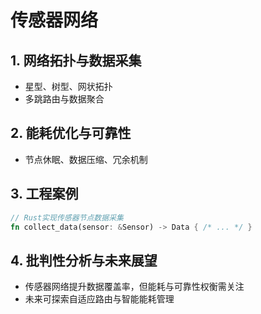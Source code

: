 # 传感器网络

## 1. 网络拓扑与数据采集

- 星型、树型、网状拓扑
- 多跳路由与数据聚合

## 2. 能耗优化与可靠性

- 节点休眠、数据压缩、冗余机制

## 3. 工程案例

```rust
// Rust实现传感器节点数据采集
fn collect_data(sensor: &Sensor) -> Data { /* ... */ }
```

## 4. 批判性分析与未来展望

- 传感器网络提升数据覆盖率，但能耗与可靠性权衡需关注
- 未来可探索自适应路由与智能能耗管理

